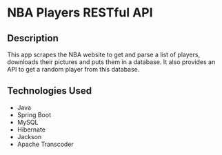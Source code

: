 # NBA Players RESTful API

## Description
This app scrapes the NBA website to get and parse a list of players, downloads their pictures and puts them in a database. It also provides an API to get a random player from this database.

## Technologies Used
- Java
- Spring Boot
- MySQL
- Hibernate
- Jackson
- Apache Transcoder
